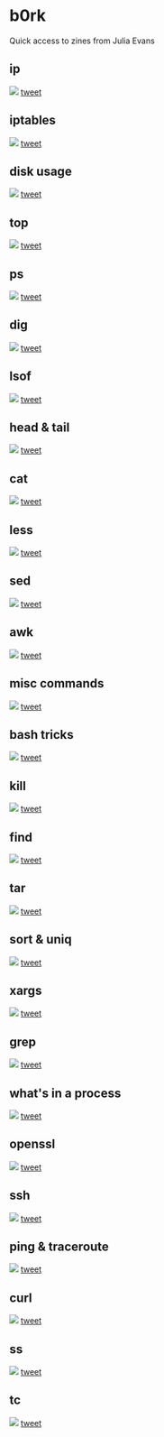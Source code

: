 # b0rk
Quick access to zines from Julia Evans

## ip
![](imgs/ip.jpg)
[tweet](https://twitter.com/b0rk/status/1053674763107876866)

## iptables
![](imgs/iptables.jpg)
[tweet](https://twitter.com/b0rk/status/1054056111626686465)


## disk usage
![](imgs/disk_usage.jpg)
[tweet](https://twitter.com/b0rk/status/1000953701090103302)


## top
![](imgs/top.jpg)
[tweet](https://twitter.com/b0rk/status/1022331694811099137)


## ps
![](imgs/ps.jpg)
[tweet](https://twitter.com/b0rk/status/1022322609789329408)


## dig
![](imgs/dig.jpg)
[tweet](https://twitter.com/b0rk/status/1053137897497546752)


## lsof
![](imgs/lsof.jpg)
[tweet](https://twitter.com/b0rk/status/1022699735482810368)


## head & tail
![](imgs/head&tail.jpg)
[tweet](https://twitter.com/b0rk/status/1023048952332124160)


## cat
![](imgs/cat.jpg)
[tweet](https://twitter.com/b0rk/status/1018269213096587266)


## less
![](imgs/less.jpg)
[tweet](https://twitter.com/b0rk/status/1005470181240508417)


## sed
![](imgs/sed.jpg)
[tweet](https://twitter.com/b0rk/status/1000773086155804672)


## awk
![](imgs/awk.jpg)
[tweet](https://twitter.com/b0rk/status/1000604334026055681)


## misc commands
![](imgs/misc.jpg)
[tweet](https://twitter.com/b0rk/status/1000235694118395904)


## bash tricks
![](imgs/bash_tricks.jpg)
[tweet](https://twitter.com/b0rk/status/1000208860060307456)


## kill
![](imgs/kill.jpg)
[tweet](https://twitter.com/b0rk/status/994203063194963969)


## find
![](imgs/find.jpg)
[tweet](https://twitter.com/b0rk/status/993862211964735488)


## tar
![](imgs/tar.jpg)
[tweet](https://twitter.com/b0rk/status/993682480069824512)


## sort & uniq
![](imgs/sort&uniq.jpg)
[tweet](https://twitter.com/b0rk/status/993507639148662785)


## xargs
![](imgs/xargs.jpg)
[tweet](https://twitter.com/b0rk/status/992636366075973633)


## grep
![](imgs/grep.jpg)
[tweet](https://twitter.com/b0rk/status/991880504805871616)


## what's in a process
![](imgs/process.jpg)
[tweet](https://twitter.com/b0rk/status/983705730036285441)


## openssl
![](imgs/openssl.jpg)
[tweet](https://twitter.com/b0rk/status/1087524713939722240)


## ssh
![](imgs/ssh.jpg)
[tweet](https://twitter.com/b0rk/status/1087936439470444544)


## ping & traceroute
![](imgs/ping_traceroute.jpg )
[tweet](https://twitter.com/b0rk/status/1088647566949056512)
	
	
## curl
![](imgs/curl.jpg )
[tweet](https://twitter.com/b0rk/status/1088981000955355136)


## ss
![](imgs/socket_stats.jpg )
[tweet](https://twitter.com/b0rk/status/1090058524137345025)


## tc
![](imgs/tc.jpg )
[tweet](https://twitter.com/b0rk/status/1090458969234173953)
